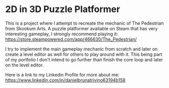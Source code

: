 # 2D in 3D Puzzle Platformer
This is a project where I attempt to recreate the mechanic of The Pedestrian from Skookum Arts.
A puzzle platformer available on Steam that has very interesting gameplay, I strongly recommend playing it:
https://store.steampowered.com/app/466630/The_Pedestrian/

I try to implement the main gameplay mechanic from scratch and later on create a level editor as well for others to play around with it.
This being part of my portfolio I don't intend to go further than finish the core loop and later on the level editor.

Here is a link to my Linkedin Profile for more about me: https://www.linkedin.com/in/danielbrunatrivino63194b158
